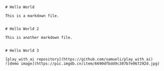

    # Hello World

    This is a markdown file.
    

    # Hello World 2

    This is another markdown file.
    

    # Hello World 3

    [play_with_ai repository](https://github.com/samueli/play_with_ai)
    ![demo image](https://pic.imgdb.cn/item/6690dfbdd9c307b7e967292d.jpg)
    